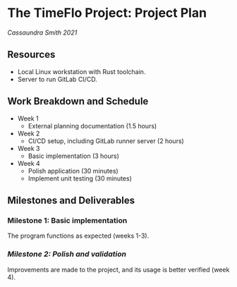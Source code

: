 # The TimeFlo Project: Project Plan
*Cassaundra Smith 2021*

## Resources

- Local Linux workstation with Rust toolchain.
- Server to run GitLab CI/CD.

## Work Breakdown and Schedule

- Week 1
    - External planning documentation (1.5 hours)
- Week 2
    - CI/CD setup, including GitLab runner server (2 hours)
- Week 3
    - Basic implementation (3 hours)
- Week 4
    - Polish application (30 minutes)
    - Implement unit testing (30 minutes)

## Milestones and Deliverables

### Milestone 1: Basic implementation

The program functions as expected (weeks 1-3).

### *Milestone 2: Polish and validation*

Improvements are made to the project, and its usage is better verified (week 4).
